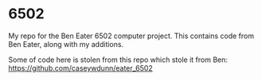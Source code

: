 # 6502
My repo for the Ben Eater 6502 computer project. This contains code from Ben Eater, along with my additions. 


Some of code here is stolen from this repo which stole it from Ben: 
https://github.com/caseywdunn/eater_6502
